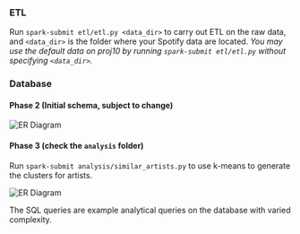 ### ETL

Run `spark-submit etl/etl.py <data_dir>` to carry out ETL on the raw data, and `<data_dir>` is the folder where your Spotify data are located.
_You may use the default data on proj10 by running `spark-submit etl/etl.py` without specifying `<data_dir>`._

### Database

#### Phase 2 (Initial schema, subject to change)

![ER Diagram](https://github.com/TatianaJin/msc_demo/blob/master/spotify_demo/ER.png)

#### Phase 3 (check the `analysis` folder)

Run `spark-submit analysis/similar_artists.py` to use k-means to generate the clusters for artists.

![ER Diagram](https://github.com/TatianaJin/msc_demo/blob/master/spotify_demo/ER_v2.png)

The SQL queries are example analytical queries on the database with varied complexity.
